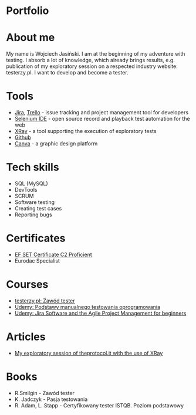 # Portfolio
# About me
My name is Wojciech Jasiński. I am at the beginning of my adventure with testing. I absorb a lot of knowledge, which already brings results, e.g. publication of my exploratory session on a respected industry website: testerzy.pl. I want to develop and become a tester.
# Tools
  - [Jira](https://www.atlassian.com/software/jira0), [Trello](https://trello.com/) - issue tracking and project management tool for developers
  - [Selenium IDE](https://chrome.google.com/webstore/detail/selenium-ide/mooikfkahbdckldjjndioackbalphokd) - open source record and playback test automation for the web
  - [XRay](https://www.getxray.app/exploratory-testing) - a tool supporting the execution of exploratory tests
  - [Github](https://github.com/)
  - [Canva](https://www.canva.com/) - a graphic design platform
# Tech skills
  - SQL (MySQL)
  - DevTools
  - SCRUM
  - Software testing
  - Creating test cases
  - Reporting bugs
# Certificates
  - [EF SET Certificate C2 Proficient](https://www.efset.org/cert/4UVhCz)
  - Eurodac Specialist
# Courses
  - [testerzy.pl: Zawód tester](https://testerzy.pl/szkolenia/praktyka-testowania/zawod-tester)
  - [Udemy: Podstawy manualnego testowania oprogramowania](https://www.udemy.com/course/kurs-testowania-oprogramowania/?utm_source=adwords&utm_medium=udemyads&utm_campaign=INTL-AW-PROS-TECH-Poland-DSA-WebIndex&utm_term=_._ag_100563868518_._ad_427601021502_._de_c_._dm__._pl__._ti_dsa-466659740851_._li_9061066_._pd__._&gclid=Cj0KCQiAys2MBhDOARIsAFf1D1c9O5TpysFNnd9av5CKhWQ5hJPvDsnlw7eJouClg6ZBzFRaikJmhFMaAqFmEALw_wcB)
  - [Udemy: Jira Software and the Agile Project Management for beginners](https://www.udemy.com/course/learning-jira-and-agile-project-management-101-for-beginners/learn/lecture/11095644?start=0#overview)
# Articles
  - [ My exploratory session of theprotocol.it with the use of XRay](https://testerzy.pl/baza-wiedzy/artykuly/sesja-eksploracyjna-theprotocolit-ze-wsparciem-xray)
# Books
  - R.Smilgin - Zawód tester
  - K. Jadczyk - Pasja testowania
  - R. Adam, L. Stapp - Certyfikowany tester ISTQB. Poziom podstawowy

